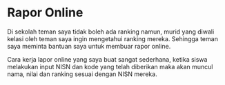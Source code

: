 # Rapor Online
Di sekolah teman saya tidak boleh ada ranking namun, murid yang diwali kelasi oleh teman saya ingin mengetahui ranking mereka.
Sehingga teman saya meminta bantuan saya untuk membuar rapor online.

Cara kerja lapor online yang saya buat sangat sederhana, ketika siswa melakukan input NISN dan kode yang telah diberikan maka akan muncul
nama, nilai dan ranking sesuai dengan NISN mereka.
